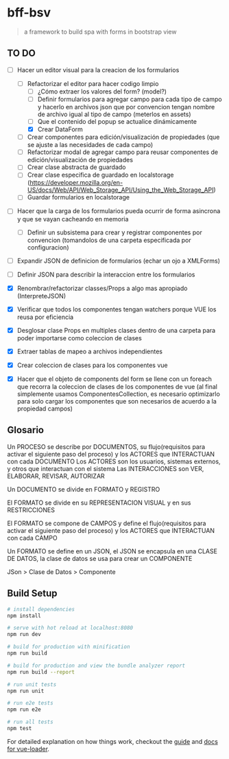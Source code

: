 # bff-bsv

> a framework to build spa with forms in bootstrap view

## TO DO
- [ ] Hacer un editor visual para la creacion de los formularios
	- [ ] Refactorizar el editor para hacer codigo limpio
		- [ ] ¿Cómo extraer los valores del form? (model?)
		- [ ] Definir formularios para agregar campo para cada tipo de campo y hacerlo en archivos json que por convencion tengan nombre de archivo igual al tipo de campo (meterlos en assets)
		- [ ] Que el contenido del popup se actualice dinámicamente
		- [X] Crear DataForm
	- [ ] Crear componentes para edición/visualización de propiedades (que se ajuste a las necesidades de cada campo)
	- [ ] Refactorizar modal de agregar campo para reusar componentes de edición/visualización de propiedades
	- [ ] Crear clase abstracta de guardado
	- [ ] Crear clase especifica de guardado en localstorage (https://developer.mozilla.org/en-US/docs/Web/API/Web_Storage_API/Using_the_Web_Storage_API)
	- [ ] Guardar formularios en localstorage
- [ ] Hacer que la carga de los formularios pueda ocurrir de forma asincrona y que se vayan cacheando en memoria
	- [ ] Definir un subsistema para crear y registrar componentes por convencion (tomandolos de una carpeta especificada por configuracion)
- [ ] Expandir JSON de definicion de formularios (echar un ojo a XMLForms)
- [ ] Definir JSON para describir la interaccion entre los formularios
- [X] Renombrar/refactorizar classes/Props a algo mas apropiado (InterpreteJSON)
- [X] Verificar que todos los componentes tengan watchers porque VUE los reusa por eficiencia
- [X] Desglosar clase Props en multiples clases dentro de una carpeta para poder importarse como coleccion de clases
- [X] Extraer tablas de mapeo a archivos independientes
- [X] Crear coleccion de clases para los componentes vue
- [X] Hacer que el objeto de components del form se llene con un foreach que recorra la coleccion de clases de los componentes de vue (al final simplemente usamos ComponentesCollection, es necesario optimizarlo para solo cargar los componentes que son necesarios de acuerdo a la propiedad campos)


## Glosario
Un PROCESO se describe por DOCUMENTOS, su flujo(requisitos para activar el siguiente paso del proceso) y los ACTORES que INTERACTUAN con cada DOCUMENTO
	Los ACTORES son los usuarios, sistemas externos, y otros que interactuan con el sistema
	Las INTERACCIONES son VER, ELABORAR, REVISAR, AUTORIZAR

Un DOCUMENTO se divide en FORMATO y REGISTRO


El FORMATO se divide en su REPRESENTACION VISUAL y en sus RESTRICCIONES

El FORMATO se compone de CAMPOS y define el flujo(requisitos para activar el siguiente paso del proceso) y los ACTORES que INTERACTUAN con cada CAMPO


Un FORMATO se define en un JSON, el JSON se encapsula en una CLASE DE DATOS, la clase de datos se usa para crear un COMPONENTE

JSon > Clase de Datos > Componente

## Build Setup

``` bash
# install dependencies
npm install

# serve with hot reload at localhost:8080
npm run dev

# build for production with minification
npm run build

# build for production and view the bundle analyzer report
npm run build --report

# run unit tests
npm run unit

# run e2e tests
npm run e2e

# run all tests
npm test
```

For detailed explanation on how things work, checkout the [guide](http://vuejs-templates.github.io/webpack/) and [docs for vue-loader](http://vuejs.github.io/vue-loader).
